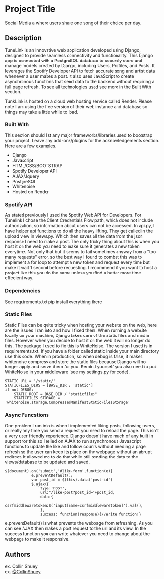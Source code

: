 # Project Title

Social Media a where users share one song of their choice per day.

## Description

TuneLink is an innovative web application developed using Django, designed to provide seamless connectivity and functionality. This Django app is connected with a PostgreSQL database to securely store and manage models created by Django, including Users, Profiles, and Posts. It leverages the Spotify Developer API to fetch accurate song and artist data whenever a user makes a post. It also uses JavaScript to create asynchronous functions that send data to the backend without requiring a full page refresh. To see all technologies used see more in the Built With section.

TunkLink is hosted on a cloud web hosting service called Render. Please note I am using the free version of their web instance and database so things may take a little while to load.

### Built With

This section should list any major frameworks/libraries used to bootstrap your project. Leave any add-ons/plugins for the acknowledgements section. Here are a few examples.

* Django
* Javascript
* HTML/CSS/BOOTSTRAP
* Spotify Developer API
* AJAX/Jquery
* PostgreSQL
* Whitenoise
* Hosted on Render

### Spotify API
As stated previously I used the Spotify Web API for Developers. For Tunelink I chose the Client Credentials Flow path, which does not include authorization, so information about users can not be accessed. In api.py, I have helper api functions to do all the heavy lifting. They get called in the upload view in views.py. Which then saves all the data from the json response I need to make a post. The only tricky thing about this is when you host it on the web you need to make sure it generates a new token everytime. Not only that but it seems to fail sometimes anyway from a "too many requests" error, so the best way I found to combat this was to implement a for loop to attempt a new token and request every time but make it wait 1 second before requesting. I recommend if you want to host a project like this you do the same unless you find a better more time effecient way.

### Dependencies

See requirements.txt
pip install everything there


### Static Files
Static Files can be quite tricky when hosting your website on the web, here are the issues I ran into and how I fixed them.
When running a website locally on your machine, Django takes care of the static files and media files. However when you decide to host it on the web it will no longer do this. The package I used to fix this is WhiteNoise. The version I used is in requirements.txt. If you have a folder called static inside your main directory use this code. When in production, so when debug is false, it makes whitenoise compress and store the static files because Django will no longer apply and serve them for you. Remind yourself you also need to put WhiteNoise in your middleware (see my settings.py for code).
```
STATIC_URL = '/static/'
STATICFILES_DIRS = [BASE_DIR / 'static']
if not DEBUG:
    STATIC_ROOT = BASE_DIR / "staticfiles"
    STATICFILES_STORAGE = 'whitenoise.storage.CompressedManifestStaticFilesStorage'
```

### Async Funcstions

One problem I ran into is when I implemented liking posts, following users, or really any time you send a request you need to reload the page. This isn't a very user friendly experience. Django doesn't have much of any built in support for this so I relied on AJAX to run asynchronous Javascript functions to update the like and follow counts without needing a page refresh so the user can keep its place on the webpage without an abrupt redirect. It allowed me to do that while still sending the data to the views/database to be updated and saved.
```
$(document).on('submit','#like-form',function(e){
            e.preventDefault();
            var post_id = $(this).data('post-id')
            $.ajax({
                type:'POST',
                url:"/like-post?post_id="+post_id,
                data:{
                    csrfmiddlewaretoken:$('input[name=csrfmiddlewaretoken]').val(),
                },
                success: function(response){//Write function!}
```
e.preventDefault() is what prevents the webpage from refreshing. As you can see AJAX then makes a post request to the url and its view. In the success function you can write whatever you need to change about the webpage to make it responsive.

## Authors

ex. Collin Shuey  
ex. [@CollinShuey](https://github.com/CollinShuey)



